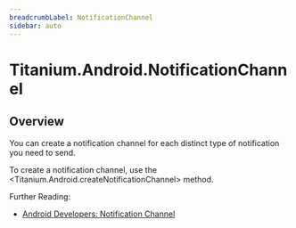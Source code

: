 ```yaml
---
breadcrumbLabel: NotificationChannel
sidebar: auto
---
```


# Titanium.Android.NotificationChannel

<ProxySummary/>

## Overview

You can create a notification channel for each distinct type of notification you need to send.

To create a notification channel, use the <Titanium.Android.createNotificationChannel> method.

Further Reading:

  * [Android Developers: Notification Channel](https://developer.android.com/reference/android/app/NotificationChannel.html)

<ApiDocs/>
